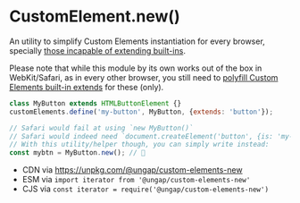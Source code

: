 # CustomElement.new()

An utility to simplify Custom Elements instantiation for every browser, specially [those incapable of extending built-ins](https://github.com/ungap/custom-elements-builtin#readme).

Please note that while this module by its own works out of the box in WebKit/Safari, as in every other browser, you still need to [polyfill Custom Elements built-in extends](https://github.com/ungap/custom-elements-builtin#all-possible-features-detections) for these (only).

```js
class MyButton extends HTMLButtonElement {}
customElements.define('my-button', MyButton, {extends: 'button'});

// Safari would fail at using `new MyButton()`
// Safari would indeed need `document.createElement('button', {is: 'my-button'})`
// With this utility/helper though, you can simply write instead:
const mybtn = MyButton.new(); // 🎉
```

  * CDN via https://unpkg.com/@ungap/custom-elements-new
  * ESM via `import iterator from '@ungap/custom-elements-new'`
  * CJS via `const iterator = require('@ungap/custom-elements-new')`
